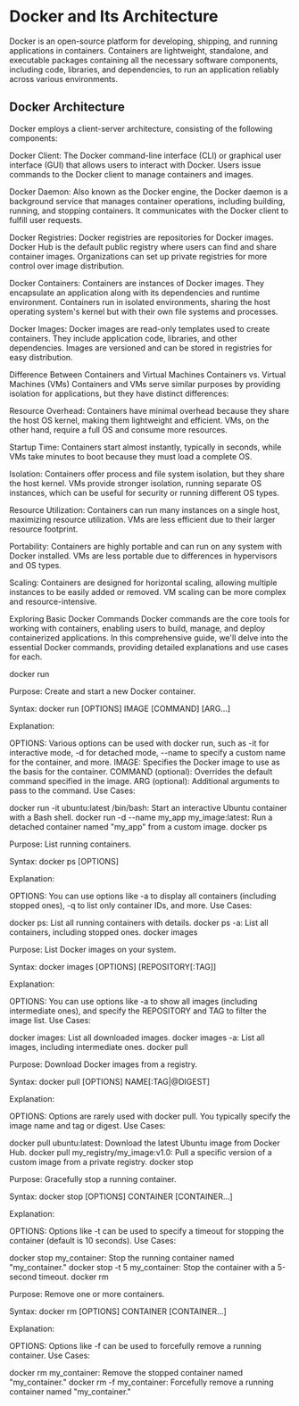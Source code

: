 
# Docker and Its Architecture

Docker is an open-source platform for developing, shipping, and running applications in containers. Containers are lightweight, standalone, and executable packages containing all the necessary software components, including code, libraries, and dependencies, to run an application reliably across various environments.

## Docker Architecture
Docker employs a client-server architecture, consisting of the following components:

Docker Client: The Docker command-line interface (CLI) or graphical user interface (GUI) that allows users to interact with Docker. Users issue commands to the Docker client to manage containers and images.

Docker Daemon: Also known as the Docker engine, the Docker daemon is a background service that manages container operations, including building, running, and stopping containers. It communicates with the Docker client to fulfill user requests.

Docker Registries: Docker registries are repositories for Docker images. Docker Hub is the default public registry where users can find and share container images. Organizations can set up private registries for more control over image distribution.

Docker Containers: Containers are instances of Docker images. They encapsulate an application along with its dependencies and runtime environment. Containers run in isolated environments, sharing the host operating system's kernel but with their own file systems and processes.

Docker Images: Docker images are read-only templates used to create containers. They include application code, libraries, and other dependencies. Images are versioned and can be stored in registries for easy distribution.

Difference Between Containers and Virtual Machines
Containers vs. Virtual Machines (VMs)
Containers and VMs serve similar purposes by providing isolation for applications, but they have distinct differences:

Resource Overhead: Containers have minimal overhead because they share the host OS kernel, making them lightweight and efficient. VMs, on the other hand, require a full OS and consume more resources.

Startup Time: Containers start almost instantly, typically in seconds, while VMs take minutes to boot because they must load a complete OS.

Isolation: Containers offer process and file system isolation, but they share the host kernel. VMs provide stronger isolation, running separate OS instances, which can be useful for security or running different OS types.

Resource Utilization: Containers can run many instances on a single host, maximizing resource utilization. VMs are less efficient due to their larger resource footprint.

Portability: Containers are highly portable and can run on any system with Docker installed. VMs are less portable due to differences in hypervisors and OS types.

Scaling: Containers are designed for horizontal scaling, allowing multiple instances to be easily added or removed. VM scaling can be more complex and resource-intensive.

Exploring Basic Docker Commands
Docker commands are the core tools for working with containers, enabling users to build, manage, and deploy containerized applications. In this comprehensive guide, we'll delve into the essential Docker commands, providing detailed explanations and use cases for each.

docker run

Purpose: Create and start a new Docker container.

Syntax: docker run [OPTIONS] IMAGE [COMMAND] [ARG...]

Explanation:

OPTIONS: Various options can be used with docker run, such as -it for interactive mode, -d for detached mode, --name to specify a custom name for the container, and more.
IMAGE: Specifies the Docker image to use as the basis for the container.
COMMAND (optional): Overrides the default command specified in the image.
ARG (optional): Additional arguments to pass to the command.
Use Cases:

docker run -it ubuntu:latest /bin/bash: Start an interactive Ubuntu container with a Bash shell.
docker run -d --name my_app my_image:latest: Run a detached container named "my_app" from a custom image.
docker ps

Purpose: List running containers.

Syntax: docker ps [OPTIONS]

Explanation:

OPTIONS: You can use options like -a to display all containers (including stopped ones), -q to list only container IDs, and more.
Use Cases:

docker ps: List all running containers with details.
docker ps -a: List all containers, including stopped ones.
docker images

Purpose: List Docker images on your system.

Syntax: docker images [OPTIONS] [REPOSITORY[:TAG]]

Explanation:

OPTIONS: You can use options like -a to show all images (including intermediate ones), and specify the REPOSITORY and TAG to filter the image list.
Use Cases:

docker images: List all downloaded images.
docker images -a: List all images, including intermediate ones.
docker pull

Purpose: Download Docker images from a registry.

Syntax: docker pull [OPTIONS] NAME[:TAG|@DIGEST]

Explanation:

OPTIONS: Options are rarely used with docker pull. You typically specify the image name and tag or digest.
Use Cases:

docker pull ubuntu:latest: Download the latest Ubuntu image from Docker Hub.
docker pull my_registry/my_image:v1.0: Pull a specific version of a custom image from a private registry.
docker stop

Purpose: Gracefully stop a running container.

Syntax: docker stop [OPTIONS] CONTAINER [CONTAINER...]

Explanation:

OPTIONS: Options like -t can be used to specify a timeout for stopping the container (default is 10 seconds).
Use Cases:

docker stop my_container: Stop the running container named "my_container."
docker stop -t 5 my_container: Stop the container with a 5-second timeout.
docker rm

Purpose: Remove one or more containers.

Syntax: docker rm [OPTIONS] CONTAINER [CONTAINER...]

Explanation:

OPTIONS: Options like -f can be used to forcefully remove a running container.
Use Cases:

docker rm my_container: Remove the stopped container named "my_container."
docker rm -f my_container: Forcefully remove a running container named "my_container."
